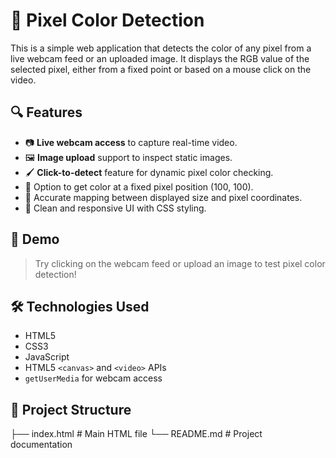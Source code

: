 # 🎨 Pixel Color Detection

This is a simple web application that detects the color of any pixel from a live webcam feed or an uploaded image. It displays the RGB value of the selected pixel, either from a fixed point or based on a mouse click on the video.

## 🔍 Features

- 📷 **Live webcam access** to capture real-time video.
- 🖼️ **Image upload** support to inspect static images.
- 🖌️ **Click-to-detect** feature for dynamic pixel color checking.
- 🎯 Option to get color at a fixed pixel position (100, 100).
- 📐 Accurate mapping between displayed size and pixel coordinates.
- 💅 Clean and responsive UI with CSS styling.

## 🚀 Demo

> Try clicking on the webcam feed or upload an image to test pixel color detection!

## 🛠️ Technologies Used

- HTML5
- CSS3
- JavaScript
- HTML5 `<canvas>` and `<video>` APIs
- `getUserMedia` for webcam access

## 📂 Project Structure

├── index.html # Main HTML file
└── README.md # Project documentation
